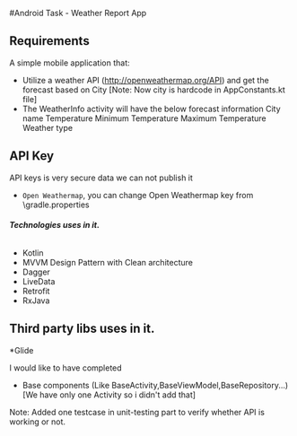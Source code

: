 
#Android Task - Weather Report App

## Requirements
A simple mobile application that:

* Utilize a weather API (http://openweathermap.org/API) and get the forecast based on City
  [Note: Now city is hardcode in AppConstants.kt file]
* The WeatherInfo activity will have the below forecast information
     City name
     Temperature
     Minimum Temperature
     Maximum Temperature
     Weather type      

## API Key
API keys is very secure data we can not publish it
- `Open Weathermap`, you can change Open Weathermap key from \gradle.properties

 ###### **Technologies uses in it.**
 * Kotlin
 * MVVM Design Pattern with Clean architecture
 * Dagger
 * LiveData
 * Retrofit
 * RxJava

 ## **Third party libs uses in it.**
 *Glide

I would like to have completed
 * Base components (Like BaseActivity,BaseViewModel,BaseRepository...)
   [We have only one Activity so i didn't add that]
 
Note: Added one testcase in unit-testing part to verify whether API is working or not. 



